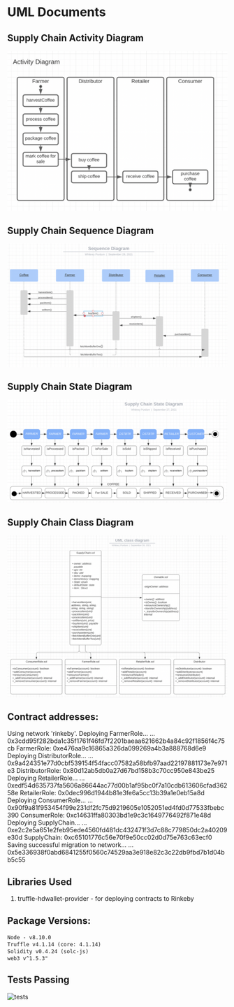 # UML Documents
## Supply Chain Activity Diagram
![activity diagram](./images/ActivityDiagram.png)

## Supply Chain Sequence Diagram
![sequence diagram](./images/SequenceDiagram.png)

## Supply Chain State Diagram
![state diagram](./images/SupplyChainStateDiagram.png)

## Supply Chain Class Diagram
![state diagram](./images/CLASSUML.png)


## Contract addresses:
Using network 'rinkeby'.
  Deploying FarmerRole...
  ... 0x3cdd95f282bda1c35f1761f46fd7f2201baeaa621662b4a84c92f1856f4c75cb
  FarmerRole: 0xe476aa9c16865a326da099269a4b3a888768d6e9
  Deploying DistributorRole...
  ... 0x9a424351e77d0cbf539154f54facc07582a58bfb97aad22197881173e7e971e3
  DistributorRole: 0x80d12ab5db0a27d67bd158b3c70cc950e843be25
  Deploying RetailerRole...
  ... 0xedf54d635737fa5606a86644ac77d00b1af95bc0f7a10cdb613606cfad36258e
  RetailerRole: 0x0dec996d1944b81e3fe6a5cc13b39a1e0eb15a8d
  Deploying ConsumerRole...
  ... 0x90f9a81f953454f99e231df2fc75d9219605e1052051ed4fd0d77533fbebc390
  ConsumerRole: 0xc14631ffa80303bd1e9c3c1649776492f871e48d
  Deploying SupplyChain...
  ... 0xe2c2e5a651e2feb95ede4560fd481dc432471f3d7c88c779850dc2a40209e30d
  SupplyChain: 0xc65101776c56e70f9e50cc02d0d75e763c63ecf0
Saving successful migration to network...
  ... 0x5e336938f0abd6841255f0560c74529aa3e918e82c3c22db9fbd7b1d04bb5c55

  ## Libraries Used
  1. truffle-hdwallet-provider - for deploying contracts to Rinkeby 
  
  ## Package Versions:
  	Node - v8.10.0
  	Truffle v4.1.14 (core: 4.1.14)
	Solidity v0.4.24 (solc-js)
	web3 v^1.5.3"

## Tests Passing
![tests]("./images/TestsPassing.png)